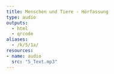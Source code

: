 ```yaml
---
title: Menschen und Tiere - Hörfassung
type: audio
outputs:
  - html
  - qrcode
aliases:
  - /k/5/1a/
resources:
- name: audio
  src: "5_Text.mp3"
---
```

